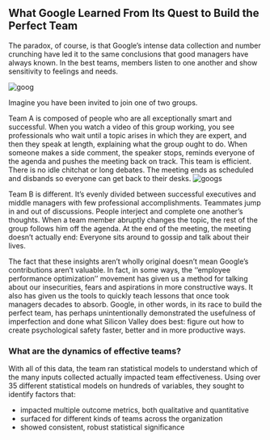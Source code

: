## What Google Learned From Its Quest to Build the Perfect Team



The paradox, of course, is that Google’s intense data collection and number crunching have led it to the same conclusions that good managers have always known. In the best teams, members listen to one another and show sensitivity to feelings and needs.

![goog](https://encrypted-tbn0.gstatic.com/images?q=tbn:ANd9GcRZ4W9KCWRh-MNwd3bH71oEAU3T00zIWLo1dFvOyQxAezh7E7rH8VUMmsHkepjKVy-odoU&usqp=CAU)

Imagine you have been invited to join one of two groups.

Team A is composed of people who are all exceptionally smart and successful. When you watch a video of this group working, you see professionals who wait until a topic arises in which they are expert, and then they speak at length, explaining what the group ought to do. When someone makes a side comment, the speaker stops, reminds everyone of the agenda and pushes the meeting back on track. This team is efficient. There is no idle chitchat or long debates. The meeting ends as scheduled and disbands so everyone can get back to their desks.
![googs](https://snu.careerinbox.in/wp-content/uploads/2017/09/GD-1.jpg)

Team B is different. It’s evenly divided between successful executives and middle managers with few professional accomplishments. Teammates jump in and out of discussions. People interject and complete one another’s thoughts. When a team member abruptly changes the topic, the rest of the group follows him off the agenda. At the end of the meeting, the meeting doesn’t actually end: Everyone sits around to gossip and talk about their lives.


The fact that these insights aren’t wholly original doesn’t mean Google’s contributions aren’t valuable. In fact, in some ways, the ‘‘employee performance optimization’’ movement has given us a method for talking about our insecurities, fears and aspirations in more constructive ways. It also has given us the tools to quickly teach lessons that once took managers decades to absorb. Google, in other words, in its race to build the perfect team, has perhaps unintentionally demonstrated the usefulness of imperfection and done what Silicon Valley does best: figure out how to create psychological safety faster, better and in more productive ways.

### What are the dynamics of effective teams?
With all of this data, the team ran statistical models to understand which of the many inputs collected actually impacted team effectiveness. Using over 35 different statistical models on hundreds of variables, they sought to identify factors that:

* impacted multiple outcome metrics, both qualitative and quantitative
* surfaced for different kinds of teams across the organization
* showed consistent, robust statistical significance